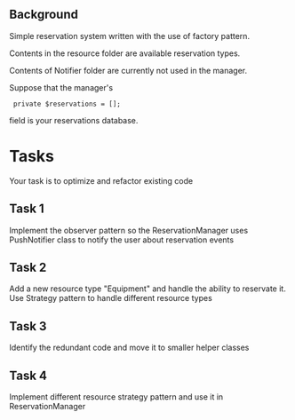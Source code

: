 ## Background 

Simple reservation system written with the use of factory pattern. 

Contents in the resource folder are available reservation types. 

Contents of Notifier folder are currently not used in the manager. 

Suppose that the manager's 
``` 
 private $reservations = [];
```
field is your reservations database. 


# Tasks 

Your task is to optimize and refactor existing code 

## Task 1 
Implement the observer pattern so the ReservationManager uses PushNotifier class to notify the user about reservation events 

## Task 2 
Add a new resource type "Equipment" and handle the ability to reservate it. 
Use Strategy pattern to handle different resource types 

## Task 3 
Identify the redundant code and move it to smaller helper classes 


## Task 4 
Implement different resource strategy pattern and use it in ReservationManager 








